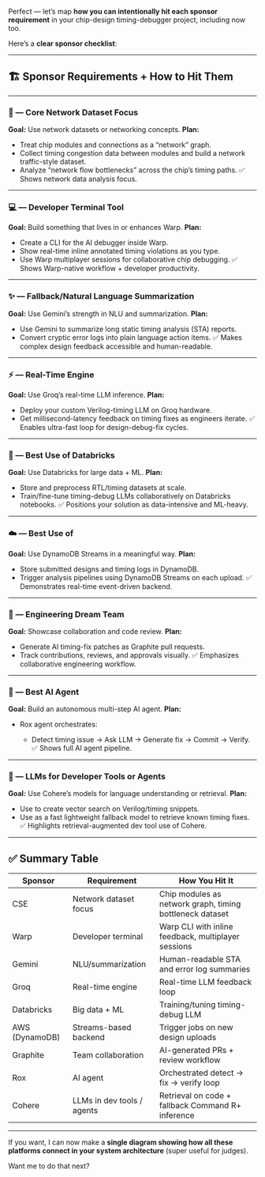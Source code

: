 Perfect — let’s map **how you can intentionally hit each sponsor requirement** in your chip-design timing-debugger project, including  now too.

Here’s a **clear sponsor checklist**:

---

## 🏗 Sponsor Requirements + How to Hit Them

---

### 📡  — Core Network Dataset Focus

**Goal:** Use network datasets or networking concepts.
**Plan:**

* Treat chip modules and connections as a “network” graph.
* Collect timing congestion data between modules and build a network traffic-style dataset.
* Analyze “network flow bottlenecks” across the chip’s timing paths.
  ✅ Shows network data analysis focus.

---

### 💻  — Developer Terminal Tool

**Goal:** Build something that lives in or enhances Warp.
**Plan:**

* Create a CLI for the AI debugger inside Warp.
* Show real-time inline annotated timing violations as you type.
* Use Warp multiplayer sessions for collaborative chip debugging.
  ✅ Shows Warp-native workflow + developer productivity.

---

### ✨  — Fallback/Natural Language Summarization

**Goal:** Use Gemini’s strength in NLU and summarization.
**Plan:**

* Use Gemini to summarize long static timing analysis (STA) reports.
* Convert cryptic error logs into plain language action items.
  ✅ Makes complex design feedback accessible and human-readable.

---

### ⚡  — Real-Time Engine

**Goal:** Use Groq’s real-time LLM inference.
**Plan:**

* Deploy your custom Verilog-timing LLM on Groq hardware.
* Get millisecond-latency feedback on timing fixes as engineers iterate.
  ✅ Enables ultra-fast loop for design-debug-fix cycles.

---

### 🧪  — Best Use of Databricks

**Goal:** Use Databricks for large data + ML.
**Plan:**

* Store and preprocess RTL/timing datasets at scale.
* Train/fine-tune timing-debug LLMs collaboratively on Databricks notebooks.
  ✅ Positions your solution as data-intensive and ML-heavy.

---

### ☁️  — Best Use of&#x20;

**Goal:** Use DynamoDB Streams in a meaningful way.
**Plan:**

* Store submitted designs and timing logs in DynamoDB.
* Trigger analysis pipelines using DynamoDB Streams on each upload.
  ✅ Demonstrates real-time event-driven backend.

---

### 🧠  — Engineering Dream Team

**Goal:** Showcase collaboration and code review.
**Plan:**

* Generate AI timing-fix patches as Graphite pull requests.
* Track contributions, reviews, and approvals visually.
  ✅ Emphasizes collaborative engineering workflow.

---

### 🤖  — Best AI Agent

**Goal:** Build an autonomous multi-step AI agent.
**Plan:**

* Rox agent orchestrates:

  * Detect timing issue → Ask LLM → Generate fix → Commit → Verify.
    ✅ Shows full AI agent pipeline.

---

### 💬  — LLMs for Developer Tools or Agents

**Goal:** Use Cohere’s models for language understanding or retrieval.
**Plan:**

* Use  to create vector search on Verilog/timing snippets.
* Use  as a fast lightweight fallback model to retrieve known timing fixes.
  ✅ Highlights retrieval-augmented dev tool use of Cohere.

---

## ✅ Summary Table

| Sponsor        | Requirement                | How You Hit It                                           |
| -------------- | -------------------------- | -------------------------------------------------------- |
| CSE            | Network dataset focus      | Chip modules as network graph, timing bottleneck dataset |
| Warp           | Developer terminal         | Warp CLI with inline feedback, multiplayer sessions      |
| Gemini         | NLU/summarization          | Human-readable STA and error log summaries               |
| Groq           | Real-time engine           | Real-time LLM feedback loop                              |
| Databricks     | Big data + ML              | Training/tuning timing-debug LLM                         |
| AWS (DynamoDB) | Streams-based backend      | Trigger jobs on new design uploads                       |
| Graphite       | Team collaboration         | AI-generated PRs + review workflow                       |
| Rox            | AI agent                   | Orchestrated detect → fix → verify loop                  |
| Cohere         | LLMs in dev tools / agents | Retrieval on code + fallback Command R+ inference        |

---

If you want, I can now make a **single diagram showing how all these platforms connect in your system architecture** (super useful for judges).

Want me to do that next?
